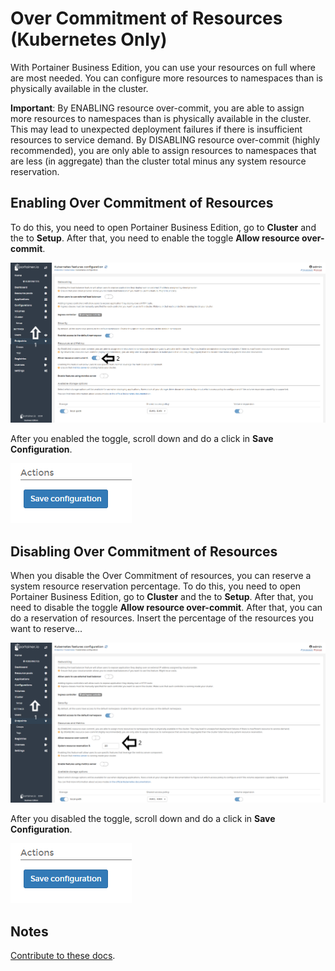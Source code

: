 # Over Commitment of Resources (Kubernetes Only)

With Portainer Business Edition, you can use your resources on full where are most needed. You can configure more resources to namespaces than is physically available in the cluster.

<b>Important</b>: By ENABLING resource over-commit, you are able to assign more resources to namespaces than is physically available in the cluster. This may lead to unexpected deployment failures if there is insufficient resources to service demand. By DISABLING resource over-commit (highly recommended), you are only able to assign resources to namespaces that are less (in aggregate) than the cluster total minus any system resource reservation.

## Enabling Over Commitment of Resources

To do this, you need to open Portainer Business Edition, go to <b>Cluster</b> and the to <b>Setup</b>. After that, you need to enable the toggle <b>Allow resource over-commit</b>.

![namespace](assets/over.png)

After you enabled the toggle, scroll down and do a click in <b>Save Configuration</b>.

![namespace](assets/save_conf.png)

## Disabling Over Commitment of Resources

When you disable the Over Commitment of resources, you can reserve a system resource reservation percentage. To do this, you need to open Portainer Business Edition, go to <b>Cluster</b> and the to <b>Setup</b>. After that, you need to disable the toggle <b>Allow resource over-commit</b>. After that, you can do a reservation of resources. Insert the percentage of the resources you want to reserve...

![namespace](assets/reserve.png)

After you disabled the toggle, scroll down and do a click in <b>Save Configuration</b>.

![namespace](assets/save_conf.png)

## Notes

[Contribute to these docs](https://github.com/portainer/portainer-docs/blob/master/contributing.md).
